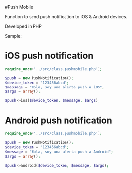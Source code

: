 #Push Mobile

Function to send push notification to iOS & Android devices.

Developed in PHP

Sample:

# iOS push notification

```php
require_once('../src/class.pushmobile.php');

$push = new PushNotification();
$device_token = "123456abcd";
$message = "Hola, soy una alerta push a iOS";
$args = array();

$push->ios($device_token, $message, $args);

```

# Android push notification

```php
require_once('../src/class.pushmobile.php');

$push = new PushNotification();
$device_token = "123456abcd";
$message = "Hola, soy una alerta push a Android";
$args = array();

$push->android($device_token, $message, $args);
